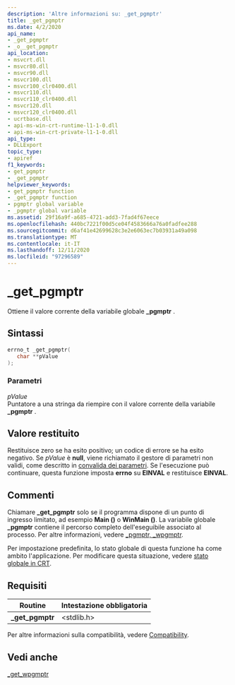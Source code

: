 ```yaml
---
description: 'Altre informazioni su: _get_pgmptr'
title: _get_pgmptr
ms.date: 4/2/2020
api_name:
- _get_pgmptr
- _o__get_pgmptr
api_location:
- msvcrt.dll
- msvcr80.dll
- msvcr90.dll
- msvcr100.dll
- msvcr100_clr0400.dll
- msvcr110.dll
- msvcr110_clr0400.dll
- msvcr120.dll
- msvcr120_clr0400.dll
- ucrtbase.dll
- api-ms-win-crt-runtime-l1-1-0.dll
- api-ms-win-crt-private-l1-1-0.dll
api_type:
- DLLExport
topic_type:
- apiref
f1_keywords:
- get_pgmptr
- _get_pgmptr
helpviewer_keywords:
- get_pgmptr function
- _get_pgmptr function
- pgmptr global variable
- _pgmptr global variable
ms.assetid: 29f16a9f-a685-4721-add3-7fad4f67eece
ms.openlocfilehash: 440bc7221f00d5ce04f4583666a76a0fadfee288
ms.sourcegitcommit: d6af41e42699628c3e2e6063ec7b03931a49a098
ms.translationtype: MT
ms.contentlocale: it-IT
ms.lasthandoff: 12/11/2020
ms.locfileid: "97296589"
---
```

# <a name="_get_pgmptr"></a>_get_pgmptr

Ottiene il valore corrente della variabile globale **_pgmptr** .

## <a name="syntax"></a>Sintassi

```C
errno_t _get_pgmptr(
   char **pValue
);
```

### <a name="parameters"></a>Parametri

*pValue*<br/>
Puntatore a una stringa da riempire con il valore corrente della variabile **_pgmptr** .

## <a name="return-value"></a>Valore restituito

Restituisce zero se ha esito positivo; un codice di errore se ha esito negativo. Se *pValue* è **null**, viene richiamato il gestore di parametri non validi, come descritto in [convalida dei parametri](../../c-runtime-library/parameter-validation.md). Se l'esecuzione può continuare, questa funzione imposta **errno** su **EINVAL** e restituisce **EINVAL**.

## <a name="remarks"></a>Commenti

Chiamare **_get_pgmptr** solo se il programma dispone di un punto di ingresso limitato, ad esempio **Main ()** o **WinMain ()**. La variabile globale **_pgmptr** contiene il percorso completo dell'eseguibile associato al processo. Per altre informazioni, vedere [_pgmptr, _wpgmptr](../../c-runtime-library/pgmptr-wpgmptr.md).

Per impostazione predefinita, lo stato globale di questa funzione ha come ambito l'applicazione. Per modificare questa situazione, vedere [stato globale in CRT](../global-state.md).

## <a name="requirements"></a>Requisiti

|Routine|Intestazione obbligatoria|
|-------------|---------------------|
|**_get_pgmptr**|\<stdlib.h>|

Per altre informazioni sulla compatibilità, vedere [Compatibility](../../c-runtime-library/compatibility.md).

## <a name="see-also"></a>Vedi anche

[_get_wpgmptr](get-wpgmptr.md)<br/>
